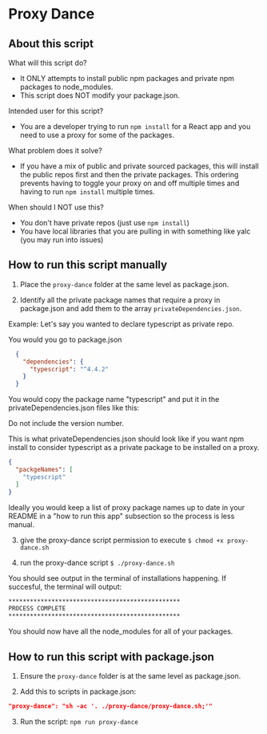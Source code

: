 # Proxy Dance

## About this script

What will this script do?

* It ONLY attempts to install public npm packages and private npm packages to node_modules.
* This script does NOT modify your package.json.

Intended user for this script?

* You are a developer trying to run `npm install` for a React app and you need to use a proxy for some of the packages.

What problem does it solve?

* If you have a mix of public and private sourced packages, this will install the public repos first and then the private packages. This ordering prevents having to toggle your proxy on and off multiple times and having to run `npm install` multiple times.

When should I NOT use this?

* You don't have private repos (just use `npm install`)
* You have local libraries that you are pulling in with something like yalc (you may run into issues)

## How to run this script manually

1. Place the `proxy-dance` folder at the same level as package.json.

2. Identify all the private package names that require a proxy in package.json and add them to the array `privateDependencies.json`.

Example: Let's say you wanted to declare typescript as private repo.

You would you go to package.json

```json
  {
    "dependencies": {
      "typescript": "^4.4.2"
    }
  }
```

You would copy the package name "typescript" and put it in the privateDependencies.json files like this:

Do not include the version number.

This is what privateDependencies.json should look like if you want npm install to consider typescript as a private package to be installed on a proxy.

```json
{
  "packgeNames": [
    "typescript"
  ]
}
```

Ideally you would keep a list of proxy package names up to date in your README in a "how to run this app" subsection so the process is less manual.

3. give the proxy-dance script permission to execute
`$ chmod +x proxy-dance.sh`

4. run the proxy-dance script
`$ ./proxy-dance.sh`

You should see output in the terminal of installations happening.
If succesful, the terminal will output:

```txt
************************************************
PROCESS COMPLETE
************************************************
```

You should now have all the node_modules for all of your packages.

## How to run this script with package.json

1. Ensure the `proxy-dance` folder is at the same level as package.json.

2. Add this to scripts in package.json:

```json
"proxy-dance": "sh -ac '. ./proxy-dance/proxy-dance.sh;'"
```

3. Run the script: `npm run proxy-dance`
